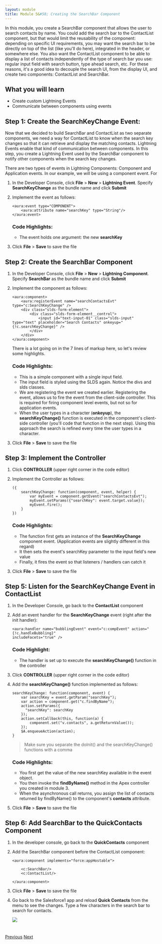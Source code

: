 ```yaml
---
layout: module
title: Module 5&#58; Creating the SearchBar Component
---
```


In this module, you create a SearchBar component that allows the user to search contacts by name. You could add the search bar to the ContactList component, but that would limit the reusability of the component: depending on specific UI requirements, you may want the search bar to be directly on top of the list (like you'll do here), integrated in the header, or somewhere else. You also want the ContactList component to be able to display a list of contacts independently of the type of search bar you use: regular input field with search button, type ahead search, etc. For these reasons, it's a good idea to decouple the search UI, from the display UI, and create two components: ContactList and SearchBar.

## What you will learn

- Create custom Lightning Events
- Communicate between components using events

## Step 1: Create the SearchKeyChange Event:

Now that we decided to build SearchBar and ContactList as two separate components, we need a way for ContactList to know when the search key changes so that it can retrieve and display the matching contacts. Lightning Events enable that kind of communication between components. In this step, you create a Lightning Event used by the SearchBar component to notify other components when the search key changes.

There are two types of events in Lightning Components: Component and Application events. In our example, we will be using a component event.  For

1. In the Developer Console, click **File** > **New** > **Lightning Event**. Specify **SearchKeyChange** as the bundle name and click **Submit**

1. Implement the event as follows:

    ```
    <aura:event type="COMPONENT">
        <aura:attribute name="searchKey" type="String"/>
    </aura:event>
    ```
    ### Code Highlights:
    - The event holds one argument: the new **searchKey**

1. Click **File** > **Save** to save the file

## Step 2: Create the SearchBar Component

1. In the Developer Console, click **File** > **New** > **Lightning Component**. Specify **SearchBar** as the bundle name and click **Submit**

2. Implement the component as follows:

    ```
    <aura:component>
        <aura:registerEvent name="searchContactsEvt" type="c:SearchKeyChange" />
        <div class="slds-form-element">
            <div class="slds-form-element__control">
                <input id="text-input-01" class="slds-input" type="text" placeholder="Search Contacts" onkeyup="{!c.searchKeyChange}" />
            </div>
        </div>
    </aura:component>
    ```
    There is a lot going on in the 7 lines of markup here, so let's review some highlights.
    
    ### Code Highlights:
    - This is a simple component with a single input field.
    - The input field is styled using the SLDS again.  Notice the divs and slds classes.
    - We are registering the event we created earlier. Registering the event, allows us to fire the event from the client-side controller.  This is required for firing component level events, but not so for application events.  
    - When the user types in a character (**onkeyup**), the **searchKeyChange()** function is executed in the component's client-side controller (you'll code that function in the next step). Using this approach the search is refined every time the user types in a character.


1. Click **File** > **Save** to save the file

## Step 3: Implement the Controller

1. Click **CONTROLLER** (upper right corner in the code editor)

1. Implement the Controller as follows:

    ```
    ({
        searchKeyChange: function(component, event, helper) {
            var myEvent = component.getEvent("searchContactsEvt");
            myEvent.setParams({"searchKey": event.target.value});
            myEvent.fire();
        }
    })
    ```

    ### Code Highlights:
    - The function first gets an instance of the **SearchKeyChange** component event.  (Application events are slightly different in this regard)
    - It then sets the event's searchKey parameter to the input field's new value
    - Finally, it fires the event so that listeners / handlers can catch it

1. Click **File** > **Save** to save the file


## Step 5: Listen for the SearchKeyChange Event in ContactList

1. In the Developer Console, go back to the **ContactList** component

1. Add an event handler for the **SearchKeyChange** event (right after the init handler):

    ```
    <aura:handler name="bubblingEvent" event="c:compEvent" action="{!c.handleBubbling}"
    includeFacets="true" />
    ```

    ### Code Highlight:
    - The handler is set up to execute the **searchKeyChange()** function in the controller


1. Click **CONTROLLER** (upper right corner in the code editor)

1. Add the **searchKeyChange()** function implemented as follows:

    ```
    searchKeyChange: function(component, event) {
        var searchKey = event.getParam("searchKey");
        var action = component.get("c.findByName");
        action.setParams({
          "searchKey": searchKey
        });
        action.setCallback(this, function(a) {
        	component.set("v.contacts", a.getReturnValue());
        });
        $A.enqueueAction(action);
    }
    ```

    > Make sure you separate the doInit() and the searchKeyChange() functions with a comma

    ### Code Highlights:
    - You first get the value of the new searchKey available in the event object.
    - You then invoke the **findByName()** method in the Apex controller you created in module 3.
    - When the asynchronous call returns, you assign the list of contacts returned by findByName() to the component's **contacts** attribute.


1. Click **File** > **Save** to save the file

## Step 6: Add SearchBar to the QuickContacts Component

1. In the developer console, go back to the **QuickContacts** component

1. Add the SearchBar component before the ContactList component:

    ```
    <aura:component implements="force:appHostable">

        <c:SearchBar/>
        <c:ContactList/>

    </aura:component>
    ```

1. Click **File** > **Save** to save the file

1. Go back to the Salesforce1 app and reload **Quick Contacts** from the menu to see the changes. Type a few characters in the search bar to search for contacts.

    ![](images/version4.jpg)

<div class="row" style="margin-top:40px;">
<div class="col-sm-12">
<a href="create-contactlist-component.html" class="btn btn-default"><i class="glyphicon glyphicon-chevron-left"></i> Previous</a>
<a href="next.html" class="btn btn-default pull-right">Next <i class="glyphicon glyphicon-chevron-right"></i></a>
</div>
</div>
